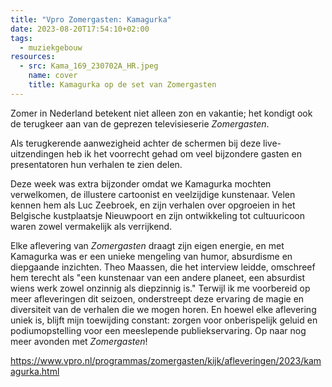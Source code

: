 ```yaml
---
title: "Vpro Zomergasten: Kamagurka"
date: 2023-08-20T17:54:10+02:00
tags:
  - muziekgebouw
resources:
  - src: Kama_169_230702A_HR.jpeg
    name: cover
    title: Kamagurka op de set van Zomergasten
---
```

Zomer in Nederland betekent niet alleen zon en vakantie; het kondigt ook de terugkeer aan van de geprezen televisieserie _Zomergasten_.
<!--more-->
Als terugkerende aanwezigheid achter de schermen bij deze live-uitzendingen heb ik het voorrecht gehad om veel bijzondere gasten en presentatoren hun verhalen te zien delen.

Deze week was extra bijzonder omdat we Kamagurka mochten verwelkomen, de illustere cartoonist en veelzijdige kunstenaar. Velen kennen hem als Luc Zeebroek, en zijn verhalen over opgroeien in het Belgische kustplaatsje Nieuwpoort en zijn ontwikkeling tot cultuuricoon waren zowel vermakelijk als verrijkend.

Elke aflevering van _Zomergasten_ draagt zijn eigen energie, en met Kamagurka was er een unieke mengeling van humor, absurdisme en diepgaande inzichten. Theo Maassen, die het interview leidde, omschreef hem terecht als "een kunstenaar van een andere planeet, een absurdist wiens werk zowel onzinnig als diepzinnig is." Terwijl ik me voorbereid op meer afleveringen dit seizoen, onderstreept deze ervaring de magie en diversiteit van de verhalen die we mogen horen. En hoewel elke aflevering uniek is, blijft mijn toewijding constant: zorgen voor onberispelijk geluid en podiumopstelling voor een meeslepende publiekservaring. Op naar nog meer avonden met _Zomergasten_!

https://www.vpro.nl/programmas/zomergasten/kijk/afleveringen/2023/kamagurka.html